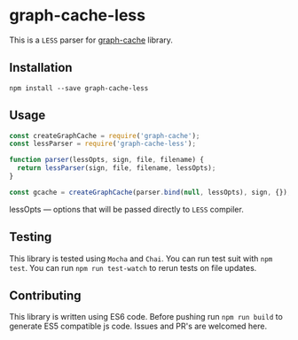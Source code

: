 # graph-cache-less

This is a ```LESS``` parser for [graph-cache](https://github.com/VKCOM/graph-cache) library.

## Installation

```npm install --save graph-cache-less```

## Usage
```javascript
const createGraphCache = require('graph-cache');
const lessParser = require('graph-cache-less');

function parser(lessOpts, sign, file, filename) {
  return lessParser(sign, file, filename, lessOpts);
}

const gcache = createGraphCache(parser.bind(null, lessOpts), sign, {});
```

lessOpts — options that will be passed directly to ```LESS``` compiler.

## Testing

This library is tested using ```Mocha``` and ```Chai```. You can run test suit with ```npm test```.
You can run ```npm run test-watch``` to rerun tests on file updates.


## Contributing

This library is written using ES6 code. 
Before pushing run ```npm run build``` to generate ES5 compatible js code.
Issues and PR's are welcomed here. 
